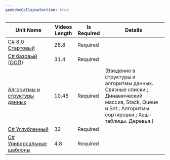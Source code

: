 ```yaml
---
geekdocCollapseSection: true
---
```


| Unit Name                                                                 |Videos Length|Is Required|Details|
|---------------------------------------------------------------------------|---|---|---|
| [C# 8.0 Стартовый](p01-csharp-8-starter)                                  |28.8|Required|   |
| [C# базовый (ООП)](p02-csharp-essential)                                  |31.4|Required|   |
| [Алгоритмы и структуры данных](p03-csharp-algorithms-and-data-structures) |10.45|Required| (Введение в структуры и алгоритмы данных. Связные списки.;  Динамический массив, Stack, Queue и Set.; Алгоритмы сортировки.; Хеш-таблицы. Деревья.)|
| [C# Углубленный](p04-csharp-for-professional)                             |32|Required|   |
| [C# Универсальные шаблоны](p05-charrp-univer-patterns)                    |4.8|Required|   |
